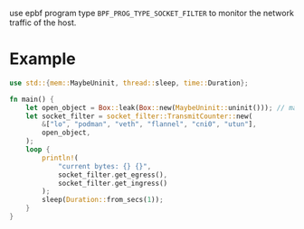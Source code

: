 
use epbf program type `BPF_PROG_TYPE_SOCKET_FILTER` to monitor the network traffic of the host.

# Example

```rust
use std::{mem::MaybeUninit, thread::sleep, time::Duration};

fn main() {
    let open_object = Box::leak(Box::new(MaybeUninit::uninit())); // make the ebpf prog lives as long as the process.
    let socket_filter = socket_filter::TransmitCounter::new(
        &["lo", "podman", "veth", "flannel", "cni0", "utun"],
        open_object,
    );
    loop {
        println!(
            "current bytes: {} {}",
            socket_filter.get_egress(),
            socket_filter.get_ingress()
        );
        sleep(Duration::from_secs(1));
    }
}
```